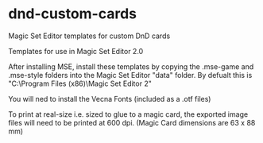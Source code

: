 # dnd-custom-cards
Magic Set Editor templates for custom DnD cards 


Templates for use in Magic Set Editor 2.0

After installing MSE, install these templates by copying the .mse-game and .mse-style folders into the Magic Set Editor "data" folder.  By defualt this is "C:\Program Files (x86)\Magic Set Editor 2"

You will ned to install the Vecna Fonts (included as a .otf files)

To print at real-size i.e. sized to glue to a magic card, the exported image files will need to be printed at 600 dpi. (Magic Card dimensions are 63 x 88 mm)